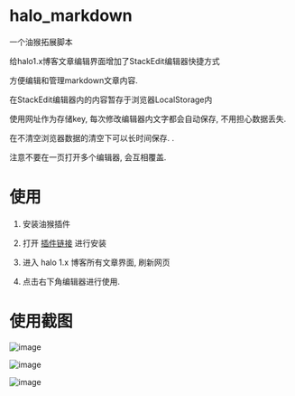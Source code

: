 # halo_markdown

一个油猴拓展脚本

给halo1.x博客文章编辑界面增加了StackEdit编辑器快捷方式

方便编辑和管理markdown文章内容. 

在StackEdit编辑器内的内容暂存于浏览器LocalStorage内

使用网址作为存储key, 每次修改编辑器内文字都会自动保存, 不用担心数据丢失. 

在不清空浏览器数据的清空下可以长时间保存. . 

注意不要在一页打开多个编辑器, 会互相覆盖. 

# 使用

1. 安装油猴插件

2. 打开 [插件链接](https://greasyfork.org/zh-CN/scripts/456712-%E7%BC%96%E8%BE%91%E5%99%A8%E6%B3%A8%E5%85%A5-%E6%B5%8B%E8%AF%952222) 进行安装

3. 进入 halo 1.x 博客所有文章界面, 刷新网页

4. 点击右下角编辑器进行使用. 

# 使用截图

![image](https://user-images.githubusercontent.com/78729115/208230527-ae8b68f7-f7ba-4a46-842e-fbdc15f7dd82.png)

![image](https://user-images.githubusercontent.com/78729115/208230528-a1bcf636-1421-48f4-a7f3-07b7542f4e0d.png)

![image](https://user-images.githubusercontent.com/78729115/208230525-b37306f6-e2bf-4f58-b9c6-2fbad6536337.png)

